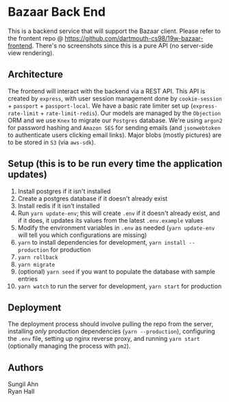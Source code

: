 # Bazaar Back End

This is a backend service that will support the Bazaar client. Please refer to the frontent repo @ https://github.com/dartmouth-cs98/19w-bazaar-frontend. There's no screenshots since this is a pure API (no server-side view 
rendering).

## Architecture

The frontend will interact with the backend via a REST API. This API is created by `express`, with user session 
management done by 
`cookie-session` + `passport` + `passport-local`. We have a basic rate limiter set up (`express-rate-limit` + 
`rate-limit-redis`). Our models are managed by the `Objection` ORM and we use `Knex` to migrate our `Postgres` database. We're 
using `argon2` for password hashing and `Amazon SES` for sending emails (and `jsonwebtoken` to authenticate users clicking 
email links). Major blobs 
(mostly pictures) are to be stored 
in `S3` (via `aws-sdk`).

## Setup (this is to be run every time the application updates)

1. Install postgres if it isn't installed
2. Create a postgres database if it doesn't already exist
3. Install redis if it isn't installed
4. Run `yarn update-env`; this will create `.env` if it doesn't already exist, and if it does, it updates its values from the latest `.env.example` values
5. Modify the environment variables in `.env` as needed (`yarn update-env` will tell you which configurations are missing)
6. `yarn` to install dependencies for development, `yarn install --production` for production
7. `yarn rollback`
8. `yarn migrate`
9. (optional) `yarn seed` if you want to populate the database with sample entries
10. `yarn watch` to run the server for development, `yarn start` for production

## Deployment

The deployment process should involve pulling the repo from the server, installing *only* production dependencies (`yarn --production`), configuring the `.env` file, setting up nginx reverse proxy, and running `yarn start` (optionally 
managing the process with `pm2`).

## Authors

Sungil Ahn  
Ryan Hall
